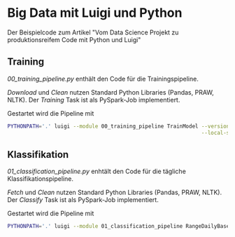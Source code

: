 # Big Data mit Luigi und Python
Der Beispielcode zum Artikel "Vom Data Science Projekt zu produktionsreifem Code mit Python und Luigi"

## Training
*00_training_pipeline.py* enthält den Code für die Trainingspipeline.

*Download* und *Clean* nutzen Standard Python Libraries (Pandas, PRAW, NLTK). Der *Training* Task ist als PySpark-Job implementiert.

Gestartet wird die Pipeline mit

```bash
PYTHONPATH='.' luigi --module 00_training_pipeline TrainModel --version 1 \
                                                              --local-scheduler
```

## Klassifikation
*01_classification_pipeline.py* enhtält den Code für die tägliche Klassifikationspipeline.

*Fetch* und *Clean* nutzen Standard Python Libraries (Pandas, PRAW, NLTK). Der *Classify* Task ist als PySpark-Job implementiert.

Gestartet wird die Pipeline mit

```bash
PYTHONPATH='.' luigi --module 01_classification_pipeline RangeDailyBase --of Classify \
                                                                        --stop=$(date +"%Y-%m-%d") \
                                                                        --days-back 4 \
                                                                        --Classify-version 1 \
                                                                        --reverse \
                                                                        --local-scheduler
```

